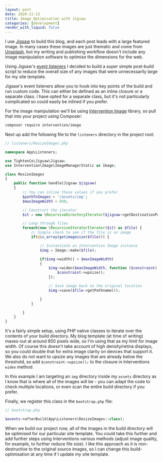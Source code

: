 ```yaml
---
layout: post
date: 2020-11-13
title: Image Optimisation with Jigsaw
categories: [development]
render_with_liquid: false
---
```

I use [Jigsaw](https://jigsaw.tighten.co) to build this blog, and each post leads with a large featured image.  In many cases these images are just thematic and come from [Unsplash](https://unsplash.com), but my writing and publishing workflow doesn't include any image manipulation software to optimise the dimensions for the web.

Using Jigsaw's [event listeners](https://jigsaw.tighten.co/docs/event-listeners/) I decided to build a super simple post-build script to reduce the overall size of any images that were unnecessarily large for my site template.

Jigsaw's event listeners allow you to hook into key points of the build and run custom code.  This can either be defined as an inline closure or a separate class.  I have opted for a separate class, but it's not particularly complicated so could easily be inlined if you prefer.

For the image manipulation we'll be using [Intervention Image](http://image.intervention.io/) library, so pull that into your project using Composer:

```bash
composer require intervention/image
```

Next up add the following file to the `listeners` directory in the project root:

```php
// listeners/ResizeImages.php

namespace App\Listeners;

use TightenCo\Jigsaw\Jigsaw;
use Intervention\Image\ImageManagerStatic as Image;

class ResizeImages
{
	public function handle(Jigsaw $jigsaw)
	{
		// You can inline these values if you prefer
		$pathToImages = '/assets/img';
		$maxImageWidth = 850;

		// Construct the iterator
		$it = new \RecursiveDirectoryIterator($jigsaw->getDestinationPath() . $pathToImages);

		// Loop through files
		foreach(new \RecursiveIteratorIterator($it) as $file) {
			// Simple check to see if the file is an image
			if(@is_array(getimagesize($file))) {

				// Instantiate an Intervention Image instance
				$img = Image::make($file);

				if($img->width() > $maxImageWidth)
				{
					$img->widen($maxImageWidth, function ($constraint) {
						$constraint->upsize();
					});

					// Save image back to the original location
					$img->save($file->getPathname());

				}
			}

		}
	}
}
```

It's a fairly simple setup, using PHP native classes to iterate over the contents of your build directory.  My blog template (at time of writing) maxes-out at around 850 pixels wide, so I'm using that as my limit for image width.  Of course this doesn't take account of high density/retina displays, so you could double that for extra image clarity on devices that support it.  We also do not want to upsize any images that are already below the threshold, so add `$constraint->upsize();` to the closure in Interventions `widen` method.

In this example I am targeting an `img` directory inside my `assets` directory as I know that is where all of the images will be - you can adapt the code to check multiple locations, or even scan the entire build directory if you prefer.

Finally, we register this class in the `bootstrap.php` file:

```php
// bootstrap.php

$events->afterBuild(App\Listeners\ResizeImages::class);
```

When we build our project now, all of the images in the build directory will be optimised for our particular site template.  You could take this further and add further steps using Interventions various methods (adjust image quality, for example, to further reduce file size).  I like this approach as it is non-destructive to the original source images, so I can change this build-optimisation at any time if I update my site template.
